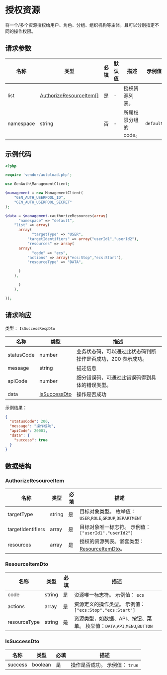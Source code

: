 # 授权资源

<!--
  警告⚠️：
  不要直接修改该文档，
  https://github.com/Authing/authing-docs-factory
  使用该项目进行生成
-->

<LastUpdated />

将一个/多个资源授权给用户、角色、分组、组织机构等主体，且可以分别指定不同的操作权限。

## 请求参数

| 名称      | 类型                                                         | 必填 | 默认值 | 描述                  | 示例值    |
| --------- | ------------------------------------------------------------ | ---- | ------ | --------------------- | --------- |
| list      | <a href="#AuthorizeResourceItem">AuthorizeResourceItem[]</a> | 是   | -      | 授权资源列表。        |           |
| namespace | string                                                       | 否   | -      | 所属权限分组的 code。 | `default` |

## 示例代码

```php
<?php

require 'vendor/autoload.php';

use GenAuth\ManagementClient;

$management = new ManagementClient(
    "GEN_AUTH_USERPOOL_ID",
    "GEN_AUTH_USERPOOL_SECRET"
);

$data = $management->authorizeResources(array(
      "namespace" => "default",
    "list" => array(
      array(
            "targetType" => "USER",
          "targetIdentifiers" => array("userId1","userId2"),
          "resources" => array(
      array(
            "code" => "ecs",
          "actions" => array("ecs:Stop","ecs:Start"),
          "resourceType" => "DATA",

      )
    ),

      )
    ),

));
```

## 请求响应

类型： `IsSuccessRespDto`

| 名称       | 类型                                     | 描述                                                         |
| ---------- | ---------------------------------------- | ------------------------------------------------------------ |
| statusCode | number                                   | 业务状态码，可以通过此状态码判断操作是否成功，200 表示成功。 |
| message    | string                                   | 描述信息                                                     |
| apiCode    | number                                   | 细分错误码，可通过此错误码得到具体的错误类型。               |
| data       | <a href="#IsSuccessDto">IsSuccessDto</a> | 操作是否成功                                                 |

示例结果：

```json
{
  "statusCode": 200,
  "message": "操作成功",
  "apiCode": 20001,
  "data": {
    "success": true
  }
}
```

## 数据结构

### <a id="AuthorizeResourceItem"></a> AuthorizeResourceItem

| 名称              | 类型   | 必填 | 描述                                                                       |
| ----------------- | ------ | ---- | -------------------------------------------------------------------------- |
| targetType        | string | 是   | 目标对象类型。 枚举值：`USER`,`ROLE`,`GROUP`,`DEPARTMENT`                  |
| targetIdentifiers | array  | 是   | 目标对象唯一标志符。 示例值： `["userId1","userId2"]`                      |
| resources         | array  | 是   | 授权的资源列表。嵌套类型：<a href="#ResourceItemDto">ResourceItemDto</a>。 |

### <a id="ResourceItemDto"></a> ResourceItemDto

| 名称         | 类型   | 必填 | 描述                                                                     |
| ------------ | ------ | ---- | ------------------------------------------------------------------------ |
| code         | string | 是   | 资源唯一标志符。 示例值： `ecs`                                          |
| actions      | array  | 是   | 资源定义的操作类型。 示例值： `["ecs:Stop","ecs:Start"]`                 |
| resourceType | string | 是   | 资源类型，如数据、API、按钮、菜单。 枚举值：`DATA`,`API`,`MENU`,`BUTTON` |

### <a id="IsSuccessDto"></a> IsSuccessDto

| 名称    | 类型    | 必填 | 描述                           |
| ------- | ------- | ---- | ------------------------------ |
| success | boolean | 是   | 操作是否成功。 示例值： `true` |
